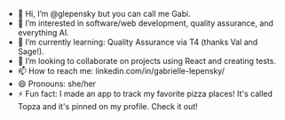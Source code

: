 - 👋 Hi, I’m @glepensky but you can call me Gabi.
- 👀 I’m interested in software/web development, quality assurance, and everything AI. 
- 🌱 I’m currently learning: Quality Assurance via T4 (thanks Val and Sage!).
- 💞️ I’m looking to collaborate on projects using React and creating tests.
- 📫 How to reach me: linkedin.com/in/gabrielle-lepensky/
- 😄 Pronouns: she/her
- ⚡ Fun fact: I made an app to track my favorite pizza places! It's called Topza and it's pinned on my profile. Check it out!

<!---
glepensky/glepensky is a ✨ special ✨ repository because its `README.md` (this file) appears on your GitHub profile.
You can click the Preview link to take a look at your changes.
--->
